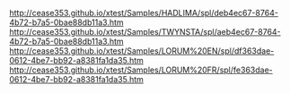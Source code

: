 http://cease353.github.io/xtest/Samples/HADLIMA/spl/deb4ec67-8764-4b72-b7a5-0bae88db11a3.htm
http://cease353.github.io/xtest/Samples/TWYNSTA/spl/aeb4ec67-8764-4b72-b7a5-0bae88db11a3.htm
http://cease353.github.io/xtest/Samples/LORUM%20EN/spl/df363dae-0612-4be7-bb92-a8381fa1da35.htm
http://cease353.github.io/xtest/Samples/LORUM%20FR/spl/fe363dae-0612-4be7-bb92-a8381fa1da35.htm